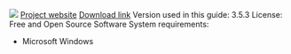 ![](https://securityinabox.org/sites/securityinabox.org/files/media/tool/logo/tor-logo-hr.png)
[Project website](https://www.torproject.org/)
[Download link](https://www.torproject.org/download/download-easy.html.en)
Version used in this guide: 3.5.3
License: Free and Open Source Software
System requirements:
* Microsoft Windows
